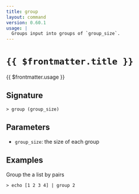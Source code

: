 ```yaml
---
title: group
layout: command
version: 0.60.1
usage: |
  Groups input into groups of `group_size`.
---
```


# `{{ $frontmatter.title }}`

<div style='white-space: pre-wrap;'>{{ $frontmatter.usage }}</div>

## Signature

```> group (group_size)```

## Parameters

 -  `group_size`: the size of each group

## Examples

Group the a list by pairs
```shell
> echo [1 2 3 4] | group 2
```
